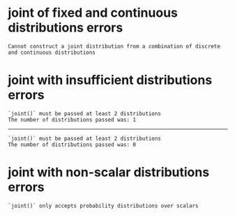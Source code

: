 # joint of fixed and continuous distributions errors

    Cannot construct a joint distribution from a combination of discrete and continuous distributions

# joint with insufficient distributions errors

    `joint()` must be passed at least 2 distributions
    The number of distributions passed was: 1

---

    `joint()` must be passed at least 2 distributions
    The number of distributions passed was: 0

# joint with non-scalar distributions errors

    `joint()` only accepts probability distributions over scalars

